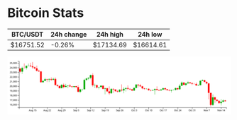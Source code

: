 # Bitcoin Stats

BTC/USDT|24h change|24h high|24h low|
|---|---|---|---|
|$16751.52|-0.26%|$17134.69|$16614.61|

<img src="./chart.svg">
